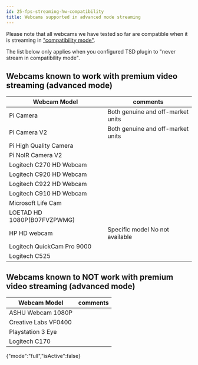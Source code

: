 ```yaml
---
id: 25-fps-streaming-hw-compatibility
title: Webcams supported in advanced mode streaming
---
```


Please note that all webcams we have tested so far are compatible when it is streaming in ["compatibility mode"](/docs/user-guides/streaming-compatibility-mode).

The list below only applies when you configured TSD plugin to "never stream in compatibility mode".

## Webcams known to work with premium video streaming (advanced mode)

| Webcam Model | comments |
|------|-------|
| Pi Camera | Both genuine and off-market units |
| Pi Camera V2 | Both genuine and off-market units |
| Pi High Quality Camera | |
| Pi NoIR Camera V2 | |
| Logitech C270 HD Webcam ||
| Logitech C920 HD Webcam ||
| Logitech C922 HD Webcam ||
| Logitech C910 HD Webcam ||
| Microsoft Life Cam||
| LOETAD HD 1080P(B07FVZPWMG) ||
| HP HD webcam | Specific model No not available |
| Logitech QuickCam Pro 9000 ||
| Logitech C525 ||

## Webcams known to NOT work with premium video streaming  (advanced mode)

| Webcam Model | comments |
|------|-------|
| ASHU Webcam 1080P  ||
| Creative Labs VF0400 ||
| Playstation 3 Eye ||
| Logitech C170 ||
{"mode":"full","isActive":false}